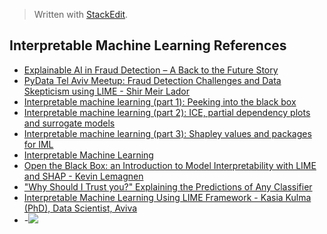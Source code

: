 > Written with [StackEdit](https://stackedit.io/).

## Interpretable Machine Learning References

- [Explainable AI in Fraud Detection – A Back to the Future Story](https://www.fico.com/blogs/analytics-optimization/explainable-ai-fraud-detection/)
- [PyData Tel Aviv Meetup: Fraud Detection Challenges and Data Skepticism using LIME - Shir Meir Lador](https://www.youtube.com/watch?v=HcaAKI1tVGM)
- [Interpretable machine learning (part 1): Peeking into the black box](https://www.youtube.com/watch?v=SeRahnbWTtM)
- [Interpretable machine learning (part 2): ICE, partial dependency plots and surrogate models](https://www.youtube.com/watch?v=SFcAfoTcCVA)
- [Interpretable machine learning (part 3): Shapley values and packages for IML](https://www.youtube.com/watch?v=OiJGxA64bJs)
- [Interpretable Machine Learning](https://www.youtube.com/watch?v=3uLegw5HhYk)
- [Open the Black Box: an Introduction to Model Interpretability with LIME and SHAP - Kevin Lemagnen](https://www.youtube.com/watch?v=C80SQe16Rao)
- ["Why Should I Trust you?" Explaining the Predictions of Any Classifier](https://www.youtube.com/watch?v=KP7-JtFMLo4)
- [Interpretable Machine Learning Using LIME Framework - Kasia Kulma (PhD), Data Scientist, Aviva](https://www.youtube.com/watch?v=Y3t11vuuOM)
- []()
-![](https://github.com/markeyser/Data-Science-Cookbook/blob/master/imgs/Fraud-Detection-Dashboard-LIME.png)

<!--stackedit_data:
eyJoaXN0b3J5IjpbMTAyOTYyMjU1MV19
-->